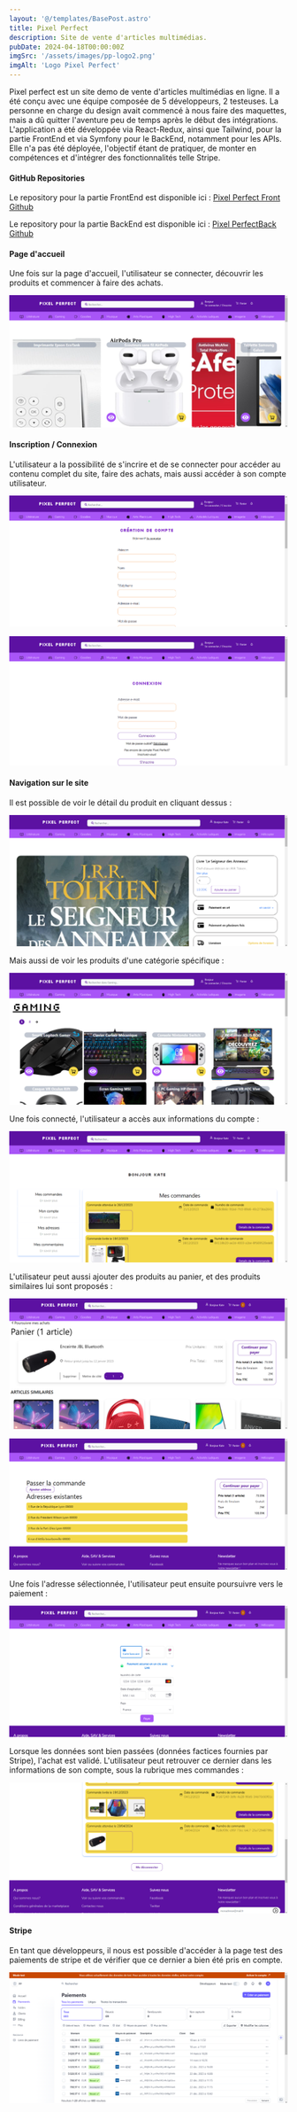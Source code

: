 ```yaml
---
layout: '@/templates/BasePost.astro'
title: Pixel Perfect
description: Site de vente d'articles multimédias.
pubDate: 2024-04-18T00:00:00Z
imgSrc: '/assets/images/pp-logo2.png'
imgAlt: 'Logo Pixel Perfect'
---
```


Pixel perfect est un site demo de vente d'articles multimédias en ligne. Il a été conçu avec une équipe composée de 5 développeurs, 2 testeuses. La personne en charge du design avait commencé à nous faire des maquettes, mais a dû quitter l'aventure peu de temps après le début des intégrations. L'application a été développée via React-Redux, ainsi que Tailwind, pour la partie FrontEnd et via Symfony pour le BackEnd, notamment pour les APIs. Elle n'a pas été déployée, l'objectif étant de pratiquer, de monter en compétences et d'intégrer des fonctionnalités telle Stripe. 

#### GitHub Repositories

Le repository pour la partie FrontEnd est disponible ici :  [Pixel Perfect Front Github](https://github.com/Kathleen-Vierstraete/pixel-perfect-team-frontend "Pixel Perfect GitHub Front")

Le repository pour la partie BackEnd est disponible ici :  [Pixel PerfectBack Github](https://github.com/Kathleen-Vierstraete/pixel-perfect-team-backend "Pixel Perfect GitHub Back")


#### Page d'accueil

Une fois sur la page d'accueil, l'utilisateur se connecter, découvrir les produits et commencer à faire des achats. 

![alt text](../../public/assets/images/pixelperfect/pp-home.png 'Pixel Perfect Homepage')

#### Inscription / Connexion

L'utilisateur a la possibilité de s'incrire et de se connecter pour accéder au contenu complet du site, faire des achats, mais aussi accéder à son compte utilisateur. 

![alt text](../../public/assets/images/pixelperfect/pp-signin.png 'Pixel Perfect Sign in')

![alt text](../../public/assets/images/pixelperfect/pp-login.png 'Pixel Perfect Login')

#### Navigation sur le site

Il est possible de voir le détail du produit en cliquant dessus :

![alt text](../../public/assets/images/pixelperfect/pp-oneproduct.png 'Pixel Perfect Single Product')

Mais aussi de voir les produits d'une catégorie spécifique :

![alt text](../../public/assets/images/pixelperfect/pp-category.png 'Pixel Perfect Single Product')

Une fois connecté, l'utilisateur a accès aux informations du compte :

![alt text](../../public/assets/images/pixelperfect/pp-myaccount.png 'Pixel Perfect My Account')

L'utilisateur peut aussi ajouter des produits au panier, et des produits similaires lui sont proposés :

![alt text](../../public/assets/images/pixelperfect/pp-basket.png 'Pixel Perfect Basket')

![alt text](../../public/assets/images/pixelperfect/pp-basket2.png 'Pixel Perfect Basket2')

Une fois l'adresse sélectionnée, l'utilisateur peut ensuite poursuivre vers le paiement :

![alt text](../../public/assets/images/pixelperfect/pp-stripe.png 'Pixel Perfect Stripe')

Lorsque les données sont bien passées (données factices fournies par Stripe), l'achat est validé. L'utilisateur peut retrouver ce dernier dans les informations de son compte, sous la rubrique mes commandes :

![alt text](../../public/assets/images/pixelperfect/pp-paiementok.png 'Pixel Perfect Stripe')

#### Stripe

En tant que développeurs, il nous est possible d'accéder à la page test des paiements de stripe et de vérifier que ce dernier a bien été pris en compte. 

![alt text](../../public/assets/images/pixelperfect/pp-stripe-page.png 'Pixel Perfect Stripe Page')







